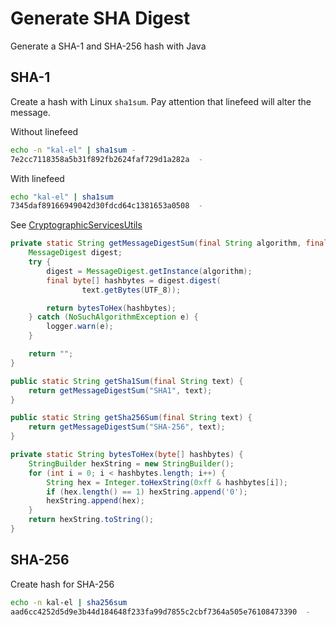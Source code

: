 # Generate SHA Digest

Generate a SHA-1 and SHA-256 hash with Java

## SHA-1

Create a hash with Linux `sha1sum`. Pay attention that linefeed will alter the message.

Without linefeed

```bash
echo -n "kal-el" | sha1sum -
7e2cc7118358a5b31f892fb2624faf729d1a282a  -
```

With linefeed

```bash
echo "kal-el" | sha1sum  
7345daf89166949042d30fdcd64c1381653a0508  -
```

See [CryptographicServicesUtils](../src/main/java/net/cinhtau/security/CryptographicServicesUtils.java)

```java
private static String getMessageDigestSum(final String algorithm, final String text) {
    MessageDigest digest;
    try {
        digest = MessageDigest.getInstance(algorithm);
        final byte[] hashbytes = digest.digest(
                text.getBytes(UTF_8));

        return bytesToHex(hashbytes);
    } catch (NoSuchAlgorithmException e) {
        logger.warn(e);
    }

    return "";
}

public static String getSha1Sum(final String text) {
    return getMessageDigestSum("SHA1", text);
}

public static String getSha256Sum(final String text) {
    return getMessageDigestSum("SHA-256", text);
}

private static String bytesToHex(byte[] hashbytes) {
    StringBuilder hexString = new StringBuilder();
    for (int i = 0; i < hashbytes.length; i++) {
        String hex = Integer.toHexString(0xff & hashbytes[i]);
        if (hex.length() == 1) hexString.append('0');
        hexString.append(hex);
    }
    return hexString.toString();
}
```

## SHA-256

Create hash for SHA-256

```bash
echo -n kal-el | sha256sum      
aad6cc4252d5d9e3b44d184648f233fa99d7855c2cbf7364a505e76108473390  -
```





